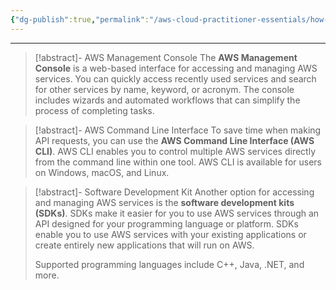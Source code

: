 ```yaml
---
{"dg-publish":true,"permalink":"/aws-cloud-practitioner-essentials/how-to-provision-aws-resources/"}
---
```


---

> [!abstract]- AWS Management Console
> The **AWS Management Console** is a web-based interface for accessing and managing AWS services. You can quickly access recently used services and search for other services by name, keyword, or acronym. The console includes wizards and automated workflows that can simplify the process of completing tasks.

> [!abstract]- AWS Command Line Interface
>To save time when making API requests, you can use the **AWS Command Line Interface (AWS CLI)**. AWS CLI enables you to control multiple AWS services directly from the command line within one tool. AWS CLI is available for users on Windows, macOS, and Linux.

> [!abstract]- Software Development Kit
> Another option for accessing and managing AWS services is the **software development kits (SDKs)**. SDKs make it easier for you to use AWS services through an API designed for your programming language or platform. SDKs enable you to use AWS services with your existing applications or create entirely new applications that will run on AWS.
> 
> Supported programming languages include C++, Java, .NET, and more.

